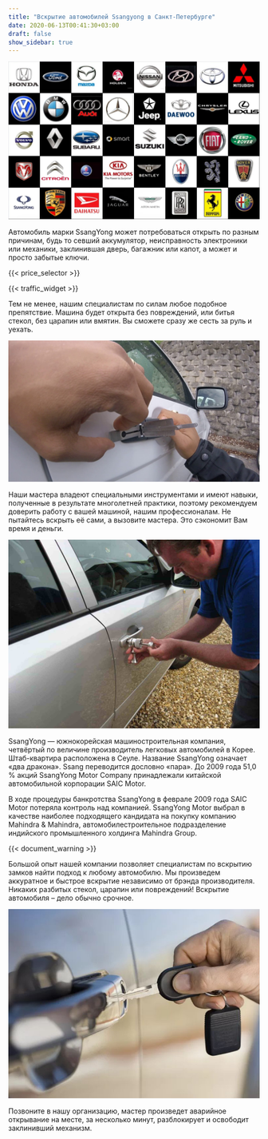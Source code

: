```yaml
---
title: "Вскрытие автомобилей Ssangyong в Санкт-Петербурге"
date: 2020-06-13T00:41:30+03:00
draft: false
show_sidebar: true
---
```


![логотипы авто](car_logo.jpg)

Автомобиль марки SsangYong может потребоваться открыть по разным причинам, будь то севший аккумулятор, неисправность электроники или механики, заклинившая дверь, багажник или капот, а может и просто забытые ключи. 

{{< price_selector >}}

{{< traffic_widget >}}

Тем не менее, нашим специалистам по силам любое подобное препятствие. Машина будет открыта без повреждений, или битья стекол, без царапин или вмятин. Вы сможете сразу же сесть за руль и уехать.

![вскрытие машины без повреждений](car.jpg)

Наши мастера владеют специальными инструментами и имеют навыки, полученные в результате многолетней практики, поэтому рекомендуем доверить работу с вашей машиной, нашим профессионалам. Не пытайтесь вскрыть её сами, а вызовите мастера. Это сэкономит Вам время и деньги.

![процесс вскртия авто](car_open.jpg)

SsangYong — южнокорейская машиностроительная компания, четвёртый по величине производитель легковых автомобилей в Корее. Штаб-квартира расположена в Сеуле. Название SsangYong означает «два дракона». Ssang переводится дословно «пара». До 2009 года 51,0 % акций SsangYong Motor Company принадлежали китайской автомобильной корпорации SAIC Motor. 

В ходе процедуры банкротства SsangYong в феврале 2009 года SAIC Motor потеряла контроль над компанией. SsangYong Motor выбрал в качестве наиболее подходящего кандидата на покупку компанию Mahindra & Mahindra, автомобилестроительное подразделение индийского промышленного холдинга Mahindra Group.

{{< document_warning >}}

Большой опыт нашей компании позволяет специалистам по вскрытию замков найти подход к любому автомобилю. Мы произведем аккуратное и быстрое вскрытие независимо от брэнда производителя. Никаких разбитых стекол, царапин или повреждений! Вскрытие автомобиля – дело обычно срочное. 

![ключ от авто](car_key.jpg)

Позвоните в нашу организацию, мастер произведет аварийное открывание на месте, за несколько минут, разблокирует и освободит заклинивший механизм.
